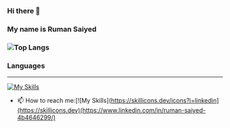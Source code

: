 ### Hi there 👋
### My name is Ruman Saiyed
### ![Top Langs](https://github-readme-stats.vercel.app/api/top-langs/?username=Ruman2304&layout=compact)

### Languages
-------------------------------
[![My Skills](https://skillicons.dev/icons?i=js,html,css,php,python,java,javascript,mysql,vscode,c)](https://skillicons.dev)

- 📫 How to reach me:[![My Skills](https://skillicons.dev/icons?i=linkedin](https://skillicons.dev)(https://www.linkedin.com/in/ruman-saiyed-4b4646299/)


